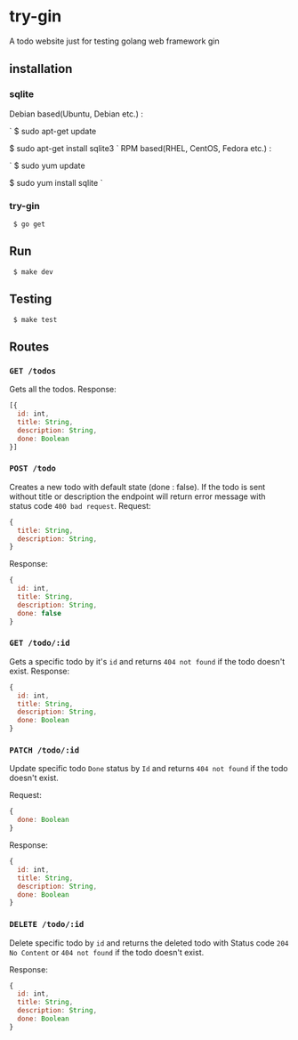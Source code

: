 # try-gin
A todo website just for testing golang web framework gin

## installation

### sqlite

Debian based(Ubuntu, Debian etc.) :

` 
$ sudo apt-get update 

$ sudo apt-get install sqlite3
` 
RPM based(RHEL, CentOS, Fedora etc.) :

` 
$ sudo yum update 

$ sudo yum install sqlite
` 

### try-gin

` 
$ go get 
`
## Run
` 
$ make dev
`
## Testing
` 
$ make test
`

## Routes

### `GET /todos`

Gets all the todos. 
Response:
```js
[{
  id: int,
  title: String,
  description: String,
  done: Boolean
}]
```

### `POST /todo`

Creates a new todo with default state (done : false). If the todo is sent without title or description the endpoint will return error message with status code `400 bad request`.
Request:
```js
{
  title: String,
  description: String,
}
```

Response:
```js
{
  id: int,
  title: String,
  description: String,
  done: false
}
```

### `GET /todo/:id`

Gets a specific todo by it's `id` and returns `404 not found` if the todo doesn't exist.
Response:
```js
{
  id: int,
  title: String,
  description: String,
  done: Boolean
}
```

### `PATCH /todo/:id`

Update specific todo `Done` status by `Id` and returns `404 not found` if the todo doesn't exist.

Request:
```js
{
  done: Boolean
}
```

Response:
```js
{
  id: int,
  title: String,
  description: String,
  done: Boolean
}
```

### `DELETE /todo/:id`

Delete specific todo by `id` and returns the deleted todo with Status code `204 No Content` or `404 not found` if the todo doesn't exist.

Response:
```js
{
  id: int,
  title: String,
  description: String,
  done: Boolean
}

